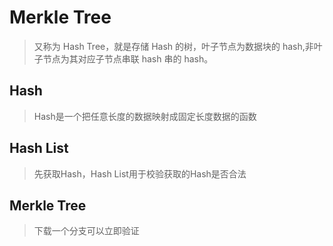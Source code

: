 # Merkle Tree

> 又称为 Hash Tree，就是存储 Hash 的树，叶子节点为数据块的 hash,非叶子节点为其对应子节点串联 hash 串的 hash。

## Hash
> Hash是一个把任意长度的数据映射成固定长度数据的函数

## Hash List
> 先获取Hash，Hash List用于校验获取的Hash是否合法

## Merkle Tree
> 下载一个分支可以立即验证
